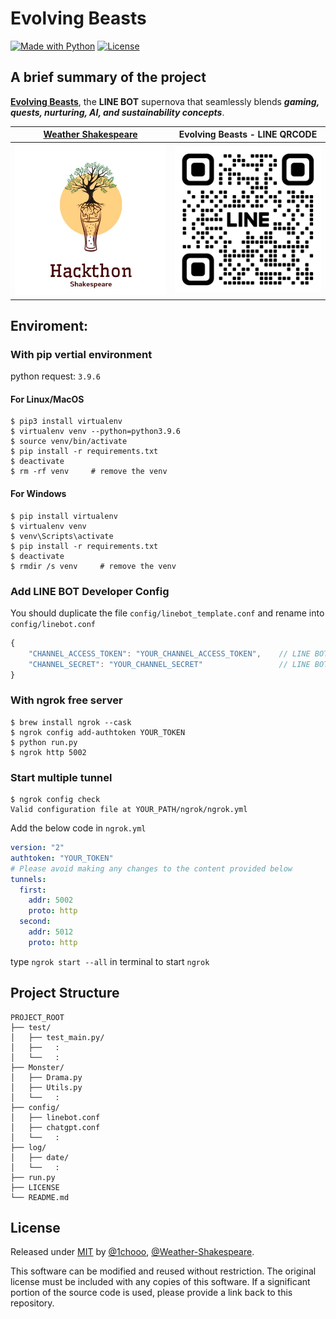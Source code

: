 # Evolving Beasts

[![Made with Python](https://img.shields.io/badge/Python=3.9-blue?logo=python&logoColor=white)](https://python.org "Go to Python homepage")
[![License](https://img.shields.io/badge/License-MIT-blue)](./LICENSE "Go to license section")

A brief summary of the project
---

**[Evolving Beasts](https://lin.ee/gEbeKQV)**, the **LINE BOT** supernova that seamlessly blends ***gaming, quests, nurturing, AI, and sustainability concepts***.

| [Weather Shakespeare](https://weather-shakespeare.github.io/) |Evolving Beasts - LINE QRCODE |
|:-:|:-:|
| <img src="imgs/profile.jpg" width="300">| <img src="imgs/L_gainfriends_2dbarcodes_BW.png" width="300"> |

Enviroment: 
---

### With pip vertial environment
python request: `3.9.6`

#### For **Linux/MacOS**
```shell
$ pip3 install virtualenv
$ virtualenv venv --python=python3.9.6
$ source venv/bin/activate
$ pip install -r requirements.txt
$ deactivate
$ rm -rf venv     # remove the venv
```

#### For **Windows**
```shell
$ pip install virtualenv
$ virtualenv venv
$ venv\Scripts\activate
$ pip install -r requirements.txt
$ deactivate
$ rmdir /s venv     # remove the venv
```

### Add LINE BOT Developer Config

You should duplicate the file `config/linebot_template.conf` and rename into `config/linebot.conf`

```js
{
    "CHANNEL_ACCESS_TOKEN": "YOUR_CHANNEL_ACCESS_TOKEN",    // LINE BOT API
    "CHANNEL_SECRET": "YOUR_CHANNEL_SECRET"                 // LINE BOT Handler
}
```


### With ngrok free server
```SHELL
$ brew install ngrok --cask
$ ngrok config add-authtoken YOUR_TOKEN
$ python run.py
$ ngrok http 5002
```

### Start multiple tunnel

```shell
$ ngrok config check
Valid configuration file at YOUR_PATH/ngrok/ngrok.yml
```

Add the below code in `ngrok.yml`

```yml
version: "2"
authtoken: "YOUR_TOKEN"
# Please avoid making any changes to the content provided below
tunnels:
  first:
    addr: 5002
    proto: http    
  second:
    addr: 5012
    proto: http
```

type `ngrok start --all` in terminal to start `ngrok`

Project Structure
---
```
PROJECT_ROOT
├── test/
│   ├── test_main.py/
│   ├──   :
│   └──   :
├── Monster/
│   ├── Drama.py
│   ├── Utils.py
│   └──   :
├── config/
│   ├── linebot.conf
│   ├── chatgpt.conf
│   └──   :
├── log/
│   ├── date/
│   └──   :
├── run.py
├── LICENSE
└── README.md
```

License
---
Released under [MIT](./LICENSE) by [@1chooo](https://github.com/1chooo), [@Weather-Shakespeare](https://github.com/Weather-Shakespeare).

This software can be modified and reused without restriction.
The original license must be included with any copies of this software.
If a significant portion of the source code is used, please provide a link back to this repository.